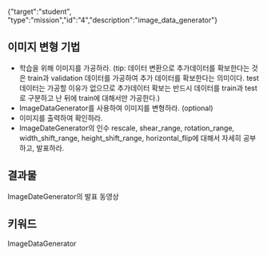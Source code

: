 {"target":"student", "type":"mission","id":"4","description":"image_data_generator"}
## 이미지 변형 기법
* 학습을 위해 이미지를 가공하라.
(tip: 데이터 변환으로 추가데이터를 확보한다는 것은 train과 validation 데이터를 가공하여 추가 데이터를 확보한다는 의미이다.
test데이터는 가공할 이유가 없으므로 추가데이터 확보는 반드시 데이터를 train과 test로 구분하고 난 뒤에 train에 대해서만 가공한다.)
* ImageDataGenerator를 사용하여 이미지를 변형하라. (optional)
* 이미지를 출력하여 확인하라.
* ImageDateGenerator의 인수 rescale, shear_range, rotation_range, width_shift_range, height_shift_range, horizontal_flip에 대해서 자세히 공부하고, 발표하라.

## 결과물
ImageDateGenerator의 발표 동영상

## 키워드
ImageDataGenerator

